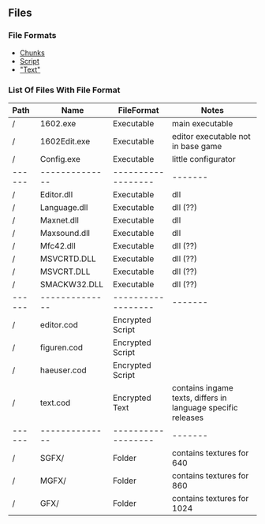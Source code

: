 ## Files ##

### File Formats ###

- [Chunks](../file_formats/chunks.md)
- [Script](../file_formats/script.md)
- ["Text"](../file_formats/text.md)

### List Of Files With File Format ###

| Path | Name         | FileFormat       | Notes |
| :--- |--------------|------------------|-------|
| /    | 1602.exe     | Executable       | main executable |
| /    | 1602Edit.exe | Executable       | editor executable not in base game |
| /    | Config.exe   | Executable       | little configurator |
|------|--------------|------------------|-------|
| /    | Editor.dll   | Executable       | dll |
| /    | Language.dll | Executable       | dll (??) |
| /    | Maxnet.dll   | Executable       | dll |
| /    | Maxsound.dll | Executable       | dll |
| /    | Mfc42.dll    | Executable       | dll (??) |
| /    | MSVCRTD.DLL  | Executable       | dll (??) |
| /    | MSVCRT.DLL   | Executable       | dll (??) |
| /    | SMACKW32.DLL | Executable       | dll (??) |
|------|--------------|------------------|-------|
| /    | editor.cod   | Encrypted Script |  |
| /    | figuren.cod  | Encrypted Script |  |
| /    | haeuser.cod  | Encrypted Script |  |
| /    | text.cod     | Encrypted Text   | contains ingame texts, differs in language specific releases |
|------|--------------|------------------|-------|
| /    | SGFX/        | Folder           | contains textures for 640 |
| /    | MGFX/        | Folder           | contains textures for 860 |
| /    | GFX/         | Folder           | contains textures for 1024 |

